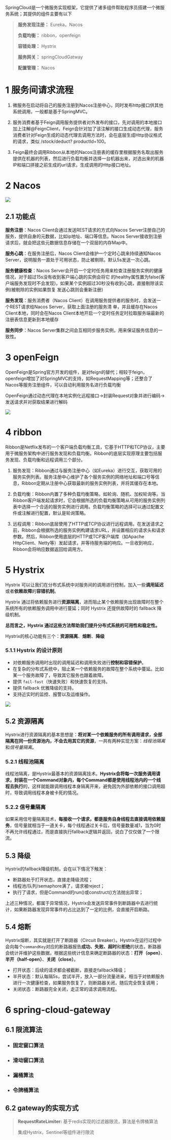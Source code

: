 SpringCloud是一个微服务实现框架，它提供了诸多组件帮助程序员搭建一个微服务系统；其提供的组件主要有以下

> **服务发现注册：** Eureka，Nacos
> 
> **负载均衡：** ribbon，openfeign
> 
> **容错处理：** Hystrix
> 
> **服务网关：** springCloudGatway
> 
> **配置管理：**  Nacos

# 1 服务间请求流程

1. 微服务在启动将自己的服务注册到Nacos注册中心，同时发布http接口供其他系统调用，一般都是基于SpringMVC。

2. 服务消费者基于Feign调用服务提供者对外发布的接口，先对调用的本地接口加上注解@FeignClient，Feign会针对加了该注解的接口生成动态代理，服务消费者针对Feign生成的动态代理去调用方法时，会在底层生成Http协议格式的请求，类似 /stock/deduct? productId=100。

3. Feign最终会调用Ribbon从本地的Nacos注册表的缓存里根据服务名取出服务提供在机器的列表，然后进行负载均衡并选择一台机器出来，对选出来的机器IP和端口拼接之前生成的url请求，生成调用的Http接口地址。

# 2 Nacos

![](https://developer.qcloudimg.com/http-save/yehe-4283147/e025db912caf85d55375b2cb0a968db5.png)

## 2.1 功能点

**服务注册**：Nacos Client会通过发送REST请求的方式向Nacos Server注册自己的服务，提供自身的元数据，比如ip地址、端口等信息。Nacos Server接收到注册请求后，就会把这些元数据信息存储在一个双层的内存Map中。

**服务心跳**：在服务注册后，Nacos Client会维护一个定时心跳来持续通知Nacos Server，说明服务一直处于可用状态，防止被剔除。默认5s发送一次心跳。

**服务健康检查**：Nacos Server会开启一个定时任务用来检查注册服务实例的健康情况，对于超过15s没有收到客户端心跳的实例会将它 的healthy属性置为false(客户端服务发现时不会发现)，如果某个实例超过30秒没有收到心跳，直接剔除该实例(被剔除的实例如果恢复 发送心跳则会重新注册)

**服务发现**：服务消费者（Nacos Client）在调用服务提供者的服务时，会发送一个REST请求给Nacos Server，获取上面注册的服务清 单，并且缓存在Nacos Client本地，同时会在Nacos Client本地开启一个定时任务定时拉取服务端最新的注册表信息更新到本地缓存

**服务同步**：Nacos Server集群之间会互相同步服务实例，用来保证服务信息的一致性。

# 3 openFeign

OpenFeign是Spring官方开发的组件，是对feign的替代；相较于feign，openfeign增加了对SpringMVC的支持，如RequestMapping等；还整合了Nacos等服务注册组件，可以自动利用服务名进行负载均衡

OpenFeign通过动态代理在本地实例化远程接口->封装Request对象并进行编码->发送请求并对获取结果进行解码

![](https://p3-juejin.byteimg.com/tos-cn-i-k3u1fbpfcp/a48747e8d04d4d7fa69692f875d132ce~tplv-k3u1fbpfcp-zoom-in-crop-mark:1512:0:0:0.awebp)

# 4 ribbon

Ribbon是Netflix发布的一个客户端负载均衡工具，它基于HTTP和TCP协议，主要用于微服务架构中进行服务发现和负载均衡。Ribbon的底层实现原理主要包括服务发现、负载均衡和远程调用三个部分。

1. 服务发现：Ribbon通过与服务注册中心（如Eureka）进行交互，获取可用的服务实例列表。服务注册中心维护了各个服务实例的网络地址和端口号等信息，Ribbon定期从注册中心获取最新的服务实例列表，并将其缓存在本地。

2. 负载均衡：Ribbon内置了多种负载均衡策略，如轮询、随机、加权轮询等。当Ribbon客户端发起请求时，它会根据所选的负载均衡策略从可用的服务实例列表中选择一个合适的服务实例进行调用。负载均衡策略的选择可以通过配置文件或注解进行配置，默认是轮询策略。

3. 远程调用：Ribbon底层使用了HTTP或TCP协议进行远程调用。在发送请求之前，Ribbon会根据所选的服务实例构建请求URL，并设置相应的请求头和请求参数。然后，Ribbon使用底层的HTTP或TCP客户端库（如Apache HttpClient、Netty等）发起请求，并等待服务端的响应。一旦收到响应，Ribbon会将响应数据返回给调用方。

# 5 Hystrix

Hystrix 可以让我们在分布式系统中对服务间的调用进行控制，加入一些**调用延迟**或者**依赖故障**的**容错机制**。

Hystrix 通过将依赖服务进行**资源隔离**，进而阻止某个依赖服务出现故障时在整个系统所有的依赖服务调用中进行蔓延；同时 Hystrix 还提供故障时的 fallback 降级机制。

**总而言之，Hystrix 通过这些方法帮助我们提升分布式系统的可用性和稳定性。**

Hystrix的核心功能有三个：**资源隔离**、**熔断**、**降级**

### 5.1.1 Hystrix 的设计原则

- 对依赖服务调用时出现的调用延迟和调用失败进行**控制和容错保护**。
- 在复杂的分布式系统中，阻止某一个依赖服务的故障在整个系统中蔓延。比如某一个服务故障了，导致其它服务也跟着故障。
- 提供 `fail-fast`（快速失败）和快速恢复的支持。
- 提供 fallback 优雅降级的支持。
- 支持近实时的监控、报警以及运维操作。

![](http://image.chn520.cn/2022-04-09/5bf1ebab-a704-4ab0-9fcb-30809d06d9bc)

## 5.2 资源隔离

Hystrix进行资源隔离的基本思想是：**将对某一个依赖服务的所有调用请求，全部隔离在同一份资源池内，不会去用其它的资源**，一共有两种实现方案：*线程池隔离*和*信号量隔离*。

### 5.2.1 线程池隔离

线程池隔离，是Hystrix最基本的资源隔离技术。**Hystrix会将每一次服务调用请求，封装在一个Command对象内，每个Command都是使用线程池内的一个线程去执行**的，这样就能跟调用线程本身隔离开来，避免因为外部依赖的接口调用超时，导致调用线程本身被卡死的情况。

### 5.2.2 信号量隔离

如果采用信号量隔离技术，**每接收一个请求，都是服务自身线程去直接调用依赖服务**，信号量就相当于一道关卡，每个线程通过关卡后，信号量数量减1，当为0时不再允许线程通过，而是直接执行fallback逻辑并返回，说白了仅仅做了一个限流。

## 5.3 降级

Hystrix的fallback降级机制，会在以下情况下触发：

- 断路器处于打开状态，直接走降级流程；
- 线程池/队列/semaphore满了，请求被reject；
- 执行了请求，但是Command的run()或construct()方法抛出异常；

上述三种情况，都属于异常情况，Hystrix会发送异常事件到断路器中去进行统计，如果断路器发现异常事件的占比达到了一定的比例，会直接开启断路。

## 5.4 熔断

Hystrix熔断，其实就是打开了断路器（Circuit Breaker）。Hystrix在运行过程中会向每个`commandKey`对应的断路器报告**成功、失败、超时**和**拒绝**的状态，断路器会统计并维护这些数据，根据这些统计信息来确定断路器的状态：**打开（open）**、**半开（half-open）**、**关闭（close）**。

- 打开状态：后续的请求都会被截断，直接走fallback降级；
- 半开状态：默认每隔5s，尝试半开，放入一部分流量进来，相当于对依赖服务进行一次健康检查，如果服务恢复了，则断路器关闭，随后完全恢复调用；
- 关闭状态：断路器完全关闭，走正常的请求调用流程。

# 6 spring-cloud-gateway

## 6.1 限流算法

- ### **固定窗口算法**

- ### **滑动窗口算法**

- ### **漏桶算法**

- ### **令牌桶算法**

## 6.2 gateway的实现方式

> **RequestRateLimiter:** 基于redis实现的过滤器限流，算法是令牌桶算法
> 
> 集成Hystrix，Sentinel等组件进行限流
